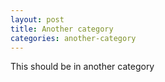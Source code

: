 ```yaml
---
layout: post
title: Another category
categories: another-category
---
```


This should be in another category
